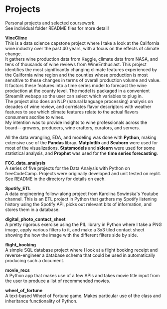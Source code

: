 # Projects
Personal projects and selected coursework.   
See individual folder README files for more detail!

**VineClime**  
This is a data science capstone project where I take a look at the California wine industry over the past 40 years, with a focus on the effects of climate change.   
It gathers wine production data from Kaggle, climate data from NASA, and tens of thousands of wine reviews from WineEnthusiast. 
This project identifies the most significantly changing climate features experienced by the California wine region and the counties whose production is most sensitive to these changes in terms of overall production volume and value. It factors these features into a time series model to forecast the wine production at the county level. The model is packaged in a convenient Streamlit webapp so the user can select which variables to plug in.   
The project also does an NLP (natural language processing) analysis on decades of wine review, and correlates flavor descriptors with weather features to see which climate features relate to the actual flavors consumers ascribe to wines.   
My intention was to provide insights to wine professionals across the board-- growers, producers, wine crafters, curators, and servers.   
    
All the data wrangling, EDA, and modeling was done with **Python**, making extensive use of the **Pandas** libray. **Matplotlib** and **Seaborn** were used for most of the visualizations. **Statsmodels** and **sklearn** were used for some statistical analysis, and **Prophet** was used for the **time series forecasting**. 

**FCC_data_analysis**  
A series of five projects for the Data Analysis with Python on freeCodeCamp. Projects were originally developed and unit tested on replit.
See README in the directory for details on each.

**Spotify_ETL**  
A data engineering follow-along project from Karolina Sowinska's Youtube channel.
This is an ETL project in Python that gathers my Spotify listening history
using the Spotify API, picks out relevant bits of information, and stores them 
in a database.

**digital_photo_contact_sheet**  
A pretty rigorous exercise using the PIL library in Python where I take
a PNG image, apply various filters to it, and make a 3x3 tiled contact
sheet showing the how the image with the different filters side by side.

**flight_booking**  
A simple SQL database project where I look at a flight booking
receipt and reverse-engineer a database schema that could be used
in automatically producing such a document. 

**movie_recs**  
A Python app that makes use of a few APIs and takes movie title input
from the user to produce a list of recommended movies.

**wheel_of_fortune**  
A text-based Wheel of Fortune game. Makes particular use of the class
and inheritance functionality of Python.
